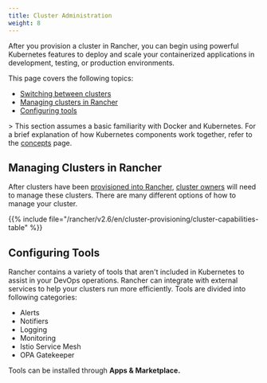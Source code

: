 ```yaml
---
title: Cluster Administration
weight: 8
---
```


After you provision a cluster in Rancher, you can begin using powerful Kubernetes features to deploy and scale your containerized applications in development, testing, or production environments.

This page covers the following topics:

- [Switching between clusters](#switching-between-clusters)
- [Managing clusters in Rancher](#managing-clusters-in-rancher)
- [Configuring tools](#configuring-tools)

\> This section assumes a basic familiarity with Docker and Kubernetes. For a brief explanation of how Kubernetes components work together, refer to the [concepts](https://rancher.com/docs/rancher/v2.6/en/overview/concepts) page.

## Managing Clusters in Rancher

After clusters have been [provisioned into Rancher](https://rancher.com/docs/rancher/v2.6/en/cluster-provisioning/), [cluster owners](https://rancher.com/docs/rancher/v2.6/en/admin-settings/rbac/cluster-project-roles/#cluster-roles) will need to manage these clusters. There are many different options of how to manage your cluster. 

{{% include file="/rancher/v2.6/en/cluster-provisioning/cluster-capabilities-table" %}}

## Configuring Tools

Rancher contains a variety of tools that aren't included in Kubernetes to assist in your DevOps operations. Rancher can integrate with external services to help your clusters run more efficiently. Tools are divided into following categories:

- Alerts
- Notifiers
- Logging
- Monitoring
- Istio Service Mesh
- OPA Gatekeeper

Tools can be installed through **Apps & Marketplace.**